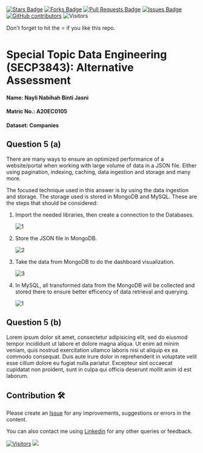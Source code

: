 <a href="https://github.com/drshahizan/SECP3843/stargazers"><img src="https://img.shields.io/github/stars/drshahizan/SECP3843" alt="Stars Badge"/></a>
<a href="https://github.com/drshahizan/SECP3843/network/members"><img src="https://img.shields.io/github/forks/drshahizan/SECP3843" alt="Forks Badge"/></a>
<a href="https://github.com/drshahizan/SECP3843/pulls"><img src="https://img.shields.io/github/issues-pr/drshahizan/SECP3843" alt="Pull Requests Badge"/></a>
<a href="https://github.com/drshahizan/SECP3843/issues"><img src="https://img.shields.io/github/issues/drshahizan/SECP3843" alt="Issues Badge"/></a>
<a href="https://github.com/drshahizan/SECP3843/graphs/contributors"><img alt="GitHub contributors" src="https://img.shields.io/github/contributors/drshahizan/SECP3843?color=2b9348"></a>
![Visitors](https://api.visitorbadge.io/api/visitors?path=https%3A%2F%2Fgithub.com%2Fdrshahizan%2FSECP3843&labelColor=%23d9e3f0&countColor=%23697689&style=flat)


Don't forget to hit the :star: if you like this repo.

# Special Topic Data Engineering (SECP3843): Alternative Assessment

#### Name: Nayli Nabihah Binti Jasni
#### Matric No.: A20EC0105
#### Dataset: Companies

## Question 5 (a)
There are many ways to ensure an optimized performance of a website/portal when working with large volume of data in a JSON file. Either using pagination, indexing, caching, data ingestion and storage and many more.

The focused technique used in this answer is by using the data ingestion and storage. The storage used is stored in MongoDB and MySQL.
These are the steps that should be considered:

1. Import the needed libraries, then create a connection to the Databases.

   ![1](https://github.com/drshahizan/SECP3843/blob/main/submission/naylinabihah/question%205/files/images/1.png)
  
2. Store the JSON file in MongoDB.
   
   ![2](https://github.com/drshahizan/SECP3843/blob/main/submission/naylinabihah/question%205/files/images/2.png)
   
3. Take the data from MongoDB to do the dashboard visualization.
   
   ![3](https://github.com/drshahizan/SECP3843/blob/main/submission/naylinabihah/question%205/files/images/4.png)
   
4. In MySQL, all transformed data from the MongoDB will be collected and stored there to ensure    better efficency of data retrieval and querying.
   
   ![1](https://github.com/drshahizan/SECP3843/blob/main/submission/naylinabihah/question%205/files/images/5.png)
   
## Question 5 (b)
Lorem ipsum dolor sit amet, consectetur adipisicing elit, sed do eiusmod tempor incididunt ut labore et dolore magna aliqua. Ut enim ad minim veniam, quis nostrud exercitation ullamco laboris nisi ut aliquip ex ea commodo consequat. Duis aute irure dolor in reprehenderit in voluptate velit esse cillum dolore eu fugiat nulla pariatur. Excepteur sint occaecat cupidatat non proident, sunt in culpa qui officia deserunt mollit anim id est laborum.

## Contribution 🛠️
Please create an [Issue](https://github.com/drshahizan/special-topic-data-engineering/issues) for any improvements, suggestions or errors in the content.

You can also contact me using [Linkedin](https://www.linkedin.com/in/drshahizan/) for any other queries or feedback.

[![Visitors](https://api.visitorbadge.io/api/visitors?path=https%3A%2F%2Fgithub.com%2Fdrshahizan&labelColor=%23697689&countColor=%23555555&style=plastic)](https://visitorbadge.io/status?path=https%3A%2F%2Fgithub.com%2Fdrshahizan)
![](https://hit.yhype.me/github/profile?user_id=81284918)




